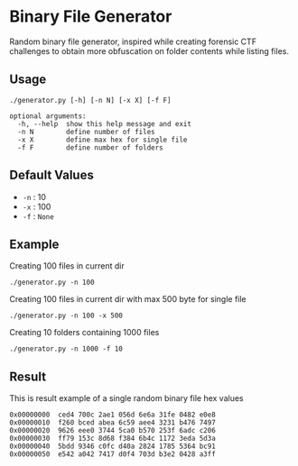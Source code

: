 # Binary File Generator

Random binary file generator, inspired while creating forensic CTF challenges to obtain more obfuscation on folder contents while listing files.

## Usage
```
./generator.py [-h] [-n N] [-x X] [-f F]

optional arguments:
  -h, --help  show this help message and exit
  -n N        define number of files
  -x X        define max hex for single file
  -f F        define number of folders
```

## Default Values
* `-n` : 10
* `-x` : 100
* `-f` : `None`

## Example
Creating 100 files in current dir
```
./generator.py -n 100
```

Creating 100 files in current dir with max 500 byte for single file
```
./generator.py -n 100 -x 500
```

Creating 10 folders containing 1000 files
```
./generator.py -n 1000 -f 10
```

## Result
This is result example of a single random binary file hex values

```
0x00000000  ced4 700c 2ae1 056d 6e6a 31fe 0482 e0e8
0x00000010  f260 bced abea 6c59 aee4 3231 b476 7497
0x00000020  9626 eee0 3744 5ca0 b570 253f 6adc c206
0x00000030  ff79 153c 8d68 f384 6b4c 1172 3eda 5d3a
0x00000040  5bdd 9346 c0fc d40a 2824 1785 5364 bc91
0x00000050  e542 a042 7417 d0f4 703d b3e2 0428 a3ff
```